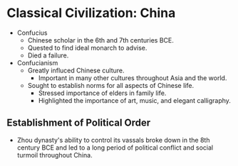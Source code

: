 # Classical Civilization: China

* Confucius
  * Chinese scholar in the 6th and 7th centuries BCE.
  * Quested to find ideal monarch to advise.
  * Died a failure.
* Confucianism
  * Greatly influced Chinese culture.
    * Important in many other cultures throughout Asia and the world.
  * Sought to establish norms for all aspects of Chinese life.
    * Stressed importance of elders in family life.
    * Highlighted the importance of art, music, and elegant calligraphy.

## Establishment of Political Order

* Zhou dynasty's ability to control its vassals broke down in the 8th century
  BCE and led to a long period of political conflict and social turmoil
  throughout China.
